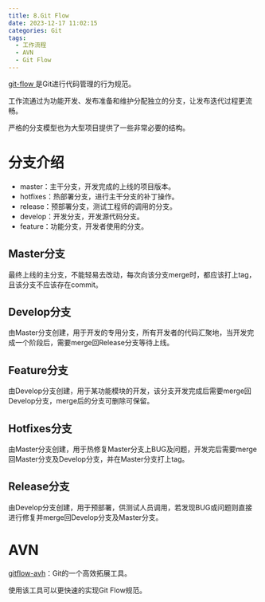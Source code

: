```yaml
---
title: 8.Git Flow
date: 2023-12-17 11:02:15
categories: Git
tags: 
  - 工作流程
  - AVN
  - Git Flow
---
```


[git-flow ](https://jeffkreeftmeijer.com/git-flow/)是Git进行代码管理的行为规范。

工作流通过为功能开发、发布准备和维护分配独立的分支，让发布迭代过程更流畅。

严格的分支模型也为大型项目提供了一些非常必要的结构。

# 分支介绍

* master：主干分支，开发完成的上线的项目版本。
* hotfixes：热部署分支，进行主干分支的补丁操作。
* release：预部署分支，测试工程师的调用的分支。
* develop：开发分支，开发源代码分支。
* feature：功能分支，开发者使用的分支。

## Master分支

最终上线的主分支，不能轻易去改动，每次向该分支merge时，都应该打上tag，且该分支不应该存在commit。

## Develop分支

由Master分支创建，用于开发的专用分支，所有开发者的代码汇聚地，当开发完成一个阶段后，需要merge回Release分支等待上线。

## Feature分支

由Develop分支创建，用于某功能模块的开发，该分支开发完成后需要merge回Develop分支，merge后的分支可删除可保留。

## Hotfixes分支

由Master分支创建，用于热修复Master分支上BUG及问题，开发完后需要merge回Master分支及Develop分支，并在Master分支打上tag。

## Release分支

由Develop分支创建，用于预部署，供测试人员调用，若发现BUG或问题则直接进行修复并merge回Develop分支及Master分支。

# AVN

[gitflow-avh](https://github.com/petervanderdoes/gitflow-avh/wiki)：Git的一个高效拓展工具。

使用该工具可以更快速的实现Git Flow规范。
